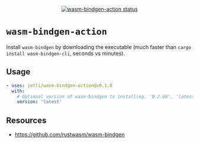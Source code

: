<p align="center">
  <a href="https://github.com/jetli/wasm-bindgen-action/actions"><img alt="wasm-bindgen-action status" src="https://github.com/jetli/wasm-bindgen-action/workflows/build-test/badge.svg"></a>
</p>

# `wasm-bindgen-action`

Install `wasm-bindgen` by downloading the executable (much faster than `cargo install wasm-bindgen-cli`, seconds vs minutes).

## Usage

```yaml
- uses: jetli/wasm-bindgen-action@v0.1.0
  with:
    # Optional version of wasm-bindgen to install(eg. '0.2.68', 'latest')
    version: 'latest'
```

## Resources
- https://github.com/rustwasm/wasm-bindgen
